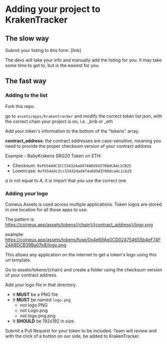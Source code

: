 # Adding your project to KrakenTracker

## The slow way
Submit your listing to this form: [link]

The devs will take your info and manually add the listing for you. It may take some time to get to, but is the easiest for you.

## The fast way

### Adding to the list
Fork this repo.

go to `assets/apps/krakentracker` and modify the correct token list json, with the correct chain your project is on, i.e. _bnb or _eth

Add your token's information to the bottom of the "tokens" array.

**contract_address**: the contract addresses are case-sensitive, meaning you need to provide the proper checksum version of your contract address

Example - BabyKrakens SRG20 Token on ETH:

- Checksum: `0xF654d4C3CC334324ad474A0d5d3708dCA4c1CB25`
- Lowercase: `0xf654d4c3cc334324ad474a0d5d3708dca4c1cb25`

_a_ is not equal to _A_, it is import that you use the correct one

### Adding your logo

Coineus Assets is used across multiple applications. Token logos are stored in one location for all those apps to use.

The pattern is https://coineus.app/assets/tokens/{chain}/{contract_address}/logo.png

example: https://coineus.app/assets/tokens/fuse/0x4e69Ae0CD024754655b4eF74F24A8DCB39Ba07e8/logo.png

This allows any application on the internet to get a token's logo using this url template.

Go to assets/tokens/{chain} and create a folder using the checksum version of your contract address.

Add your logo file in that directory.
- It **MUST** be a PNG file
- It **MUST** be named `logo.png` 
  - not logo.PNG 
  - not Logo.png 
  - not logo.png.png
- It **SHOULD** be 192x192 in size. 

Submit a Pull Request for your token to be included. Team will review and with the click of a button on our side, be added to KrakenTracker.